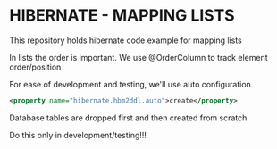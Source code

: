 # HIBERNATE - MAPPING LISTS
This repository holds hibernate code example for mapping lists

In lists the order is important.
We use  @OrderColumn to track element order/position

For ease of development and testing, we'll use auto configuration

```xml
<property name="hibernate.hbm2ddl.auto">create</property>
```

Database tables are dropped first and then created from scratch.

Do this only in development/testing!!!